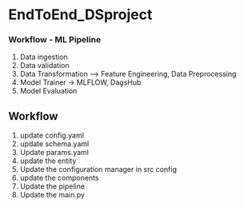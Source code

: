 # EndToEnd_DSproject

### Workflow - ML Pipeline

1. Data ingestion
2. Data validation
3. Data Transformation --> Feature Engineering, Data Preprocessing
4. Model Trainer -> MLFLOW, DagsHub
5. Model Evaluation


## Workflow 

1. update config.yaml
2. update schema.yaml
3. Update params.yaml
4. update the entity
5. Update the configuration manager in src config
6. update the components
7. Update the pipeline
8. Update the main.py


